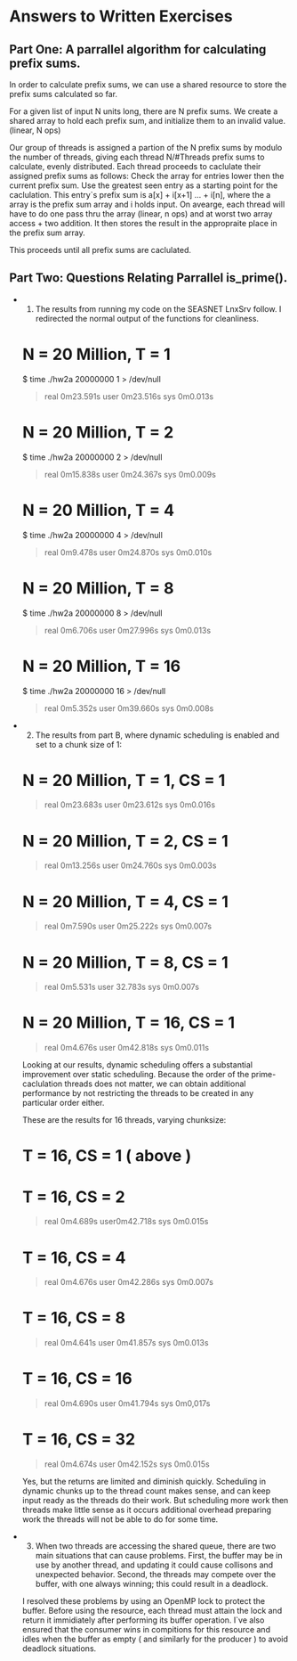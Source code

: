 Answers to Written Exercises
============================

Part One: A parrallel algorithm for calculating prefix sums.
------------------------------------------------------------

In order to calculate prefix sums, we can use a shared resource to store
the prefix sums calculated so far.

For a given list of input N units long, there are N prefix sums.  We create
a shared array to hold each prefix sum, and initialize them to an invalid
value. (linear, N ops)

Our group of threads is assigned a partion of the N prefix sums by modulo
the number of threads, giving each thread N/#Threads prefix sums to calculate,
evenly distributed.  Each thread proceeds to caclulate their assigned prefix
sums as follows:
	Check the array for entries lower then the current prefix sum. Use the
	greatest seen entry as a starting point for the caclulation.  This entry`s
	prefix sum is a[x] + i[x+1] ... + i[n], where the a array is the prefix sum
	array and i holds input.  On avearge, each thread will have to do one pass
	thru the array (linear, n ops) and at worst two array access + two addition.
	It then stores the result in the appropraite place in the prefix sum array.

This proceeds until all prefix sums are caclulated. 

Part Two: Questions Relating Parrallel is_prime().
--------------------------------------------------

*	1) The results from running my code on the SEASNET LnxSrv follow. I
	redirected the normal output of the functions for cleanliness.
	# N = 20 Million, T = 1
	$ time ./hw2a 20000000 1 > /dev/null
	> real 0m23.591s
	> user 0m23.516s
	> sys  0m0.013s
	# N = 20 Million, T = 2
	$ time ./hw2a 20000000 2 > /dev/null
	> real 0m15.838s
	> user 0m24.367s
	> sys  0m0.009s
	# N = 20 Million, T = 4
	$ time ./hw2a 20000000 4 > /dev/null
	> real 0m9.478s
	> user 0m24.870s
	> sys  0m0.010s
	# N = 20 Million, T = 8
	$ time ./hw2a 20000000 8 > /dev/null
	> real 0m6.706s
	> user 0m27.996s
	> sys  0m0.013s
	# N = 20 Million, T = 16
	$ time ./hw2a 20000000 16 > /dev/null
	> real 0m5.352s
	> user 0m39.660s
	> sys  0m0.008s

*	2) The results from part B, where dynamic scheduling is enabled and set to a
	chunk size of 1:
	# N = 20 Million, T = 1, CS = 1
	> real 0m23.683s
	> user 0m23.612s
	> sys  0m0.016s
	# N = 20 Million, T = 2, CS = 1
	> real 0m13.256s
	> user 0m24.760s
	> sys  0m0.003s
	# N = 20 Million, T = 4, CS = 1
	> real 0m7.590s
	> user 0m25.222s
	> sys  0m0.007s
	# N = 20 Million, T = 8, CS = 1
	> real 0m5.531s
	> user 32.783s
	> sys  0m0.007s
	# N = 20 Million, T = 16, CS = 1
	> real 0m4.676s
	> user 0m42.818s
	> sys  0m0.011s
	
	Looking at our results, dynamic scheduling offers a substantial improvement
	over static scheduling.  Because the order of the prime-caclulation threads
	does not matter, we can obtain additional performance by not restricting the
	threads to be created in any particular order either.

	These are the results for 16 threads, varying chunksize:
	# T = 16, CS = 1 ( above )
	# T = 16, CS = 2
	> real 0m4.689s
	> user0m42.718s
	> sys  0m0.015s
	# T = 16, CS = 4
	> real 0m4.676s
	> user 0m42.286s
	> sys  0m0.007s
	# T = 16, CS = 8
	> real 0m4.641s
	> user 0m41.857s
	> sys  0m0.013s
	# T = 16, CS = 16
	> real 0m4.690s
	> user 0m41.794s
	> sys 0m0,017s
	# T = 16, CS = 32
	> real 0m4.674s
	> user 0m42.152s
	> sys  0m0.015s

	Yes, but the returns are limited and diminish quickly.  Scheduling in dynamic
	chunks up to the thread count makes sense, and can keep input ready as the
	threads do their work.  But scheduling more work then threads make little
	sense as it occurs additional overhead preparing work the threads will not be
	able to do for some time.

*	3) When two threads are accessing the shared queue, there are two main
	situations that can cause problems.  First, the buffer may be in use by
	another thread, and updating it could cause collisons and unexpected
	behavior.  Second, the threads may compete over the buffer, with one
	always winning; this could result in a deadlock.  

	I resolved these problems by using an OpenMP lock to protect the buffer.
	Before using the resource, each thread must attain the lock and return
	it immidiately after performing its buffer operation.  I`ve also ensured
	that the consumer wins in compitions for this resource and idles when the
	buffer as empty ( and similarly for the producer ) to avoid deadlock 
	situations.
